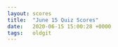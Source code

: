 ```yaml
---
layout: scores
title:  "June 15 Quiz Scores"
date:   2020-06-15 15:00:28 +0000
tags:   oldgit
---
```

<!-- This page remains empty and is generated automatically using the scores csv file. -->
<!-- Ensure that a scores csv file exists in the _data/scores directory. -->
<!-- The score csv file must be named based on the date: value above -->
<!-- The score csv filename format is: "d%Y-%m-%d-T%H%M.csv" -->
<!-- So for this page's date: "2020-06-15 15:00:28 +0000", -->
<!--     the csv filename is: d2020-06-15-T1500.csv -->
<!-- FullPath:   _data/scores/d2020-06-15-T1500.csv -->
